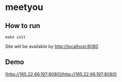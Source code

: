 # meetyou

## How to run

```
make init
```

Site will be available by [http://localhost:8080](http://localhost:8080)

## Demo

[http://165.22.66.197:8080](http://165.22.66.197:8080)